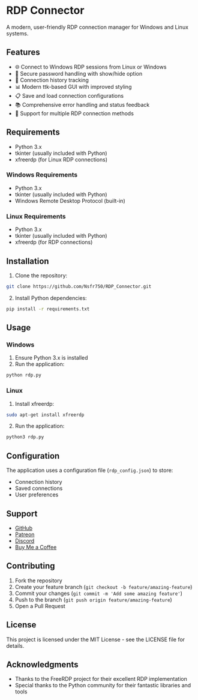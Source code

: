 # RDP Connector

A modern, user-friendly RDP connection manager for Windows and Linux systems.

## Features

- 🌐 Connect to Windows RDP sessions from Linux or Windows
- 🔐 Secure password handling with show/hide option
- 📝 Connection history tracking
- 📊 Modern ttk-based GUI with improved styling
- 📋 Save and load connection configurations
- 📚 Comprehensive error handling and status feedback
- 📱 Support for multiple RDP connection methods

## Requirements

- Python 3.x
- tkinter (usually included with Python)
- xfreerdp (for Linux RDP connections)

### Windows Requirements

- Python 3.x
- tkinter (usually included with Python)
- Windows Remote Desktop Protocol (built-in)

### Linux Requirements

- Python 3.x
- tkinter (usually included with Python)
- xfreerdp (for RDP connections)

## Installation

1. Clone the repository:
```bash
git clone https://github.com/Nsfr750/RDP_Connector.git
```

2. Install Python dependencies:
```bash
pip install -r requirements.txt
```

## Usage

### Windows

1. Ensure Python 3.x is installed
2. Run the application:
```bash
python rdp.py
```

### Linux

1. Install xfreerdp:
```bash
sudo apt-get install xfreerdp
```

2. Run the application:
```bash
python3 rdp.py
```

## Configuration

The application uses a configuration file (`rdp_config.json`) to store:
- Connection history
- Saved connections
- User preferences

## Support

- [GitHub](https://github.com/Nsfr750/RDP_Connector)
- [Patreon](https://www.patreon.com/Nsfr750)
- [Discord](https://discord.gg/q5Pcgrju)
- [Buy Me a Coffee](https://paypal.me/3dmega)

## Contributing

1. Fork the repository
2. Create your feature branch (`git checkout -b feature/amazing-feature`)
3. Commit your changes (`git commit -m 'Add some amazing feature'`)
4. Push to the branch (`git push origin feature/amazing-feature`)
5. Open a Pull Request

## License

This project is licensed under the MIT License - see the LICENSE file for details.

## Acknowledgments

- Thanks to the FreeRDP project for their excellent RDP implementation
- Special thanks to the Python community for their fantastic libraries and tools
